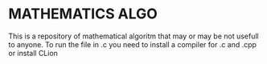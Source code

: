 # MATHEMATICS ALGO
This is a repository of mathematical algoritm that may or may be not usefull to
anyone.
To run the file in .c you need to install a compiler for .c and .cpp or install CLion 
